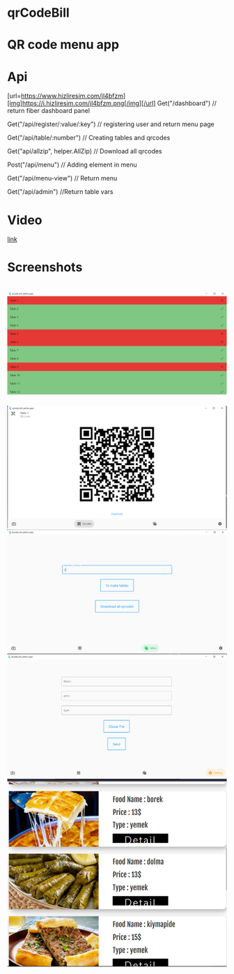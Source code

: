 # qrCodeBill
# QR code menu app
# Api
[url=https://www.hizliresim.com/jl4bfzm][img]https://i.hizliresim.com/jl4bfzm.png[/img][/url]
Get("/dashboard") // return fiber dashboard panel 

Get("/api/register/:value/:key") // registering user and return menu page

Get("/api/table/:number") // Creating tables and qrcodes

Get("api/allzip", helper.AllZip) // Download all qrcodes

Post("/api/menu") // Adding element in menu

Get("/api/menu-view") // Return menu

Get("/api/admin") //Return table vars


# Video
[link](https://www.youtube.com/watch?v=KPTdzoNtKU4)
# **Screenshots**
# ![enter image description here](https://raw.githubusercontent.com/0xberkay/qrMenuBillApp/main/screenshot/Screenshot_1.png)
![enter image description here](https://raw.githubusercontent.com/0xberkay/qrMenuBillApp/main/screenshot/Screenshot_2.png)
![enter image description here](https://raw.githubusercontent.com/0xberkay/qrMenuBillApp/main/screenshot/Screenshot_3.png)
![enter image description here](https://raw.githubusercontent.com/0xberkay/qrMenuBillApp/main/screenshot/Screenshot_4.png)
![enter image description here](https://raw.githubusercontent.com/0xberkay/qrMenuBillApp/main/screenshot/Screenshot_5.png)


